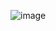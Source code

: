 ![image](https://user-images.githubusercontent.com/56764039/142801322-6e97a959-a4ab-4ba3-9bf2-6a2c24550366.png)
